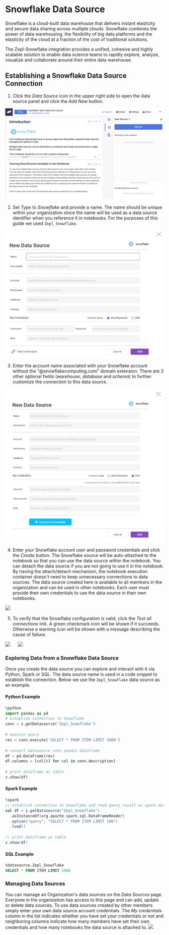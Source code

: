 # Snowflake Data Source

Snowflake is a cloud-built data warehouse that delivers instant elasticity and secure data sharing across multiple clouds. Snowflake combines the power of data warehousing, the flexibility of big data platforms and the elasticity of the cloud at a fraction of the cost of traditional solutions.

The Zepl-Snowflake integration provides a unified, cohesive and highly scalable solution to enable data science teams to rapidly explore, analyze, visualize and collaborate around their entire data warehouse.

## Establishing a Snowflake Data Source Connection

1. Click the _Data Source_ icon in the upper right side to open the data source panel and click the _Add New_ button.
<img src="../../../img/datasource/snowflake_note.png" class="image-box img-100" />

2. Set _Type_ to _Snowflake_ and provide a name. The name should be unique within your organization since the name will be used as a data source identifier when you reference it in notebooks. For the purposes of this guide we used `Zepl_Snowflake`.
<img src="../../../img/datasource/snowflake_create_popup_1.png" class="image-box img-70" />

3. Enter the account name associated with your Snowflake account without the "@snowflakecomputing.com" domain extension. There are 3 other optional fields (_warehouse_, _database_ and _schema_) to further customize the connection to this data source.
<img src="../../../img/datasource/snowflake_create_popup_2.png" class="image-box img-70" />

4. Enter your Snowflake account user and password credentials and click the _Create_ button. The Snowflake source will be auto-attached to the notebook so that you can use the data source within the notebook. You can detach the data source if you are not going to use it in the notebook. By having the attach/detach mechanism, the notebook execution container doesn't need to keep unnecessary connections to data sources. The data source created here is available to all members in the organization and can be used in other notebooks. Each user must provide their own credentials to use the data source in their own notebooks.
<img src="../../../img/datasource/snowflake_create_popup_3.png" class="image-box img-70" />

5. To verify that the Snowflake configuration is valid, click the _Test all connections_ link. A green checkmark icon will be shown if it succeeds. Otherwise a warning icon will be shown with a message describing the cause of failure. <br />
<img src="../../../img/datasource/snowflake_test_connection_success.gif" class="image-box img-35" style="margin-right: 20px;" />
<img src="../../../img/datasource/snowflake_test_connection_fail.gif" class="image-box img-35" />

### Exploring Data from a Snowflake Data Source

Once you create the data source you can explore and interact with it via Python, Spark or SQL. The data source name is used in a code snippet to establish the connection. Below we use the `Zepl_Snowflake` data source as an example.

#### Python Example
```python
%python
import pandas as pd
# establish connection to Snowflake
conn = z.getDatasource('Zepl_Snowflake')

# execute query
res = conn.execute('SELECT * FROM ITEM LIMIT 1000')

# convert datasource into pandas dataframe
df = pd.DataFrame(res)
df.columns = [col[0] for col in conn.description]

# print dataframe as table
z.show(df)
```

#### Spark Example
```scala
%spark
// establish connection to Snowflake and read query result as spark dataframe
val df = z.getDatasource("Zepl_Snowflake")
  .asInstanceOf[org.apache.spark.sql.DataFrameReader]
  .option("query", "SELECT * FROM ITEM LIMIT 100")
  .load()

// print dataframe as table
z.show(df)
```

#### SQL Example
```sql
%datasource.Zepl_Snowflake
SELECT * FROM ITEM LIMIT 1000
```

### Managing Data Sources
You can manage an Organization's data sources on the _Data Sources_ page.
Everyone in the organization has access to this page and can add, update or delete data sources. To use data sources created by other members simply enter your own data source account credentials. The _My credentials_ column in the list indicates whether you have set your credentials or not and neighboring columns indicate how many members have set their own credentials and how many notebooks the data source is attached to.
<img src="../../../img/datasource/datasource_manage.png" class="image-box img-100" />
